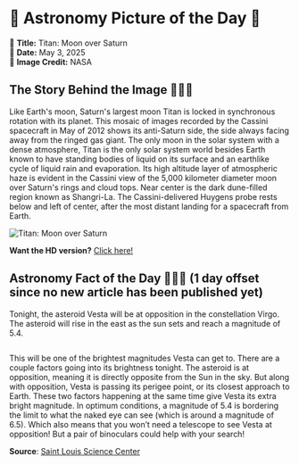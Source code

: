 # 🌌 Astronomy Picture of the Day 🌌
🔭 **Title:** Titan: Moon over Saturn  
📅 **Date:** May 3, 2025  
📸 **Image Credit:** NASA  

## The Story Behind the Image 🧑‍🚀🔭
Like Earth's moon, Saturn's largest moon Titan is locked in synchronous rotation with its planet. This mosaic of images recorded by the Cassini spacecraft in May of 2012 shows its anti-Saturn side, the side always facing away from the ringed gas giant. The only moon in the solar system with a dense atmosphere, Titan is the only solar system world besides Earth known to have standing bodies of liquid on its surface and an earthlike cycle of liquid rain and evaporation. Its high altitude layer of atmospheric haze is evident in the Cassini view of the 5,000 kilometer diameter moon over Saturn's rings and cloud tops. Near center is the dark dune-filled region known as Shangri-La. The Cassini-delivered Huygens probe rests below and left of center, after the most distant landing for a spacecraft from Earth.

![Titan: Moon over Saturn](https://apod.nasa.gov/apod/image/2505/PIA19642Titan1024.jpg)

**Want the HD version?** [Click here!](https://apod.nasa.gov/apod/image/2505/PIA19642Titan.jpg)

## Astronomy Fact of the Day 👩‍🚀🚀 (1 day offset since no new article has been published yet)
<p>Tonight, the asteroid Vesta will be at opposition in the constellation Virgo. The asteroid will rise in the east as the sun sets and reach a magnitude of 5.4.</p>
<p><img src="https://www.slsc.org/wp-content/uploads/2025/04/may-2.jpg" alt=""/></p>
<p>This will be one of the brightest magnitudes Vesta can get to. There are a couple factors going into its brightness tonight. The asteroid is at opposition, meaning it is directly opposite from the Sun in the sky. But along with opposition, Vesta is passing its perigee point, or its closest approach to Earth. These two factors happening at the same time give Vesta its extra bright magnitude. In optimum conditions, a magnitude of 5.4 is bordering the limit to what the naked eye can see (which is around a magnitude of 6.5). Which also means that you won’t need a telescope to see Vesta at opposition! But a pair of binoculars could help with your search!</p>

**Source**: [Saint Louis Science Center](https://www.slsc.org/astronomy-fact-of-the-day-may-2-2025/)

